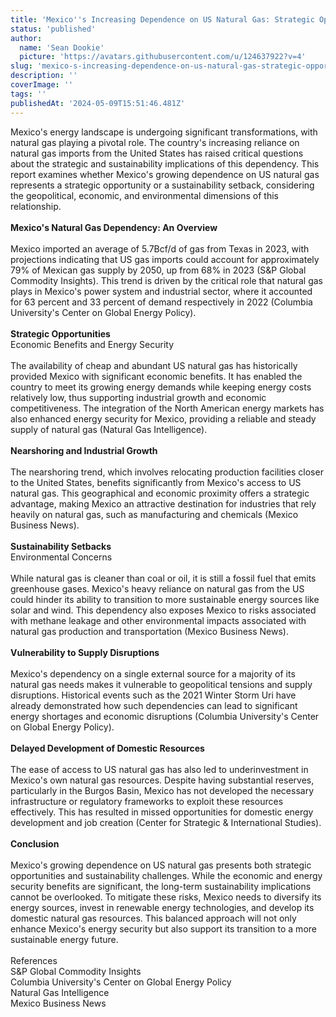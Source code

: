 ```yaml
---
title: 'Mexico''s Increasing Dependence on US Natural Gas: Strategic Opportunity or Sustainability Setback?'
status: 'published'
author:
  name: 'Sean Dookie'
  picture: 'https://avatars.githubusercontent.com/u/124637922?v=4'
slug: 'mexico-s-increasing-dependence-on-us-natural-gas-strategic-opportunity-or-sustainability-setback'
description: ''
coverImage: ''
tags: ''
publishedAt: '2024-05-09T15:51:46.481Z'
---
```


Mexico's energy landscape is undergoing significant transformations, with natural gas playing a pivotal role. The country's increasing reliance on natural gas imports from the United States has raised critical questions about the strategic and sustainability implications of this dependency. This report examines whether Mexico's growing dependence on US natural gas represents a strategic opportunity or a sustainability setback, considering the geopolitical, economic, and environmental dimensions of this relationship.\
\
**Mexico's Natural Gas Dependency: An Overview**\
\
Mexico imported an average of 5.7Bcf/d of gas from Texas in 2023, with projections indicating that US gas imports could account for approximately 79% of Mexican gas supply by 2050, up from 68% in 2023 (S&P Global Commodity Insights). This trend is driven by the critical role that natural gas plays in Mexico's power system and industrial sector, where it accounted for 63 percent and 33 percent of demand respectively in 2022 (Columbia University's Center on Global Energy Policy).\
\
**Strategic Opportunities**\
Economic Benefits and Energy Security\
\
The availability of cheap and abundant US natural gas has historically provided Mexico with significant economic benefits. It has enabled the country to meet its growing energy demands while keeping energy costs relatively low, thus supporting industrial growth and economic competitiveness. The integration of the North American energy markets has also enhanced energy security for Mexico, providing a reliable and steady supply of natural gas (Natural Gas Intelligence).\
\
**Nearshoring and Industrial Growth**\
\
The nearshoring trend, which involves relocating production facilities closer to the United States, benefits significantly from Mexico's access to US natural gas. This geographical and economic proximity offers a strategic advantage, making Mexico an attractive destination for industries that rely heavily on natural gas, such as manufacturing and chemicals (Mexico Business News).\
\
**Sustainability Setbacks**\
Environmental Concerns\
\
While natural gas is cleaner than coal or oil, it is still a fossil fuel that emits greenhouse gases. Mexico's heavy reliance on natural gas from the US could hinder its ability to transition to more sustainable energy sources like solar and wind. This dependency also exposes Mexico to risks associated with methane leakage and other environmental impacts associated with natural gas production and transportation (Mexico Business News).\
\
**Vulnerability to Supply Disruptions**\
\
Mexico's dependency on a single external source for a majority of its natural gas needs makes it vulnerable to geopolitical tensions and supply disruptions. Historical events such as the 2021 Winter Storm Uri have already demonstrated how such dependencies can lead to significant energy shortages and economic disruptions (Columbia University's Center on Global Energy Policy).\
\
**Delayed Development of Domestic Resources**\
\
The ease of access to US natural gas has also led to underinvestment in Mexico's own natural gas resources. Despite having substantial reserves, particularly in the Burgos Basin, Mexico has not developed the necessary infrastructure or regulatory frameworks to exploit these resources effectively. This has resulted in missed opportunities for domestic energy development and job creation (Center for Strategic & International Studies).\
\
**Conclusion**\
\
Mexico's growing dependence on US natural gas presents both strategic opportunities and sustainability challenges. While the economic and energy security benefits are significant, the long-term sustainability implications cannot be overlooked. To mitigate these risks, Mexico needs to diversify its energy sources, invest in renewable energy technologies, and develop its domestic natural gas resources. This balanced approach will not only enhance Mexico's energy security but also support its transition to a more sustainable energy future.\
\
References\
S&P Global Commodity Insights\
Columbia University's Center on Global Energy Policy\
Natural Gas Intelligence\
Mexico Business News